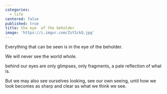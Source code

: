 ```yaml
---
categories:
  - life
centered: false
published: true
title: the eye  of the beholder
image: 'https://i.imgur.com/ZsY1ckQ.jpg'
---
```

Everything that can be seen
is in the eye of the beholder.

We will never see the world whole.

behind our eyes
are only glimpses, 
only fragments,
a pale reflection
of what is.

But we may also see
ourselves looking,
see our own seeing,
until how we look
becomes as sharp and clear
as what we think we see.



